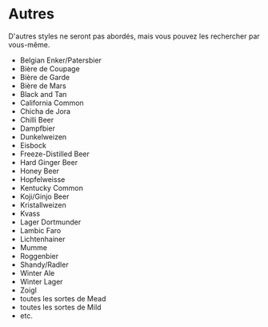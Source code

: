 # Autres

D'autres styles ne seront pas abordés, mais vous pouvez les rechercher par vous-même.

* Belgian Enker/Patersbier
* Bière de Coupage
* Bière de Garde
* Bière de Mars
* Black and Tan
* California Common
* Chicha de Jora
* Chilli Beer
* Dampfbier
* Dunkelweizen
* Eisbock
* Freeze-Distilled Beer
* Hard Ginger Beer
* Honey Beer
* Hopfelweisse
* Kentucky Common
* Koji/Ginjo Beer
* Kristallweizen
* Kvass
* Lager Dortmunder
* Lambic Faro
* Lichtenhainer
* Mumme
* Roggenbier
* Shandy/Radler
* Winter Ale
* Winter Lager
* Zoigl
* toutes les sortes de Mead
* toutes les sortes de Mild
* etc.
